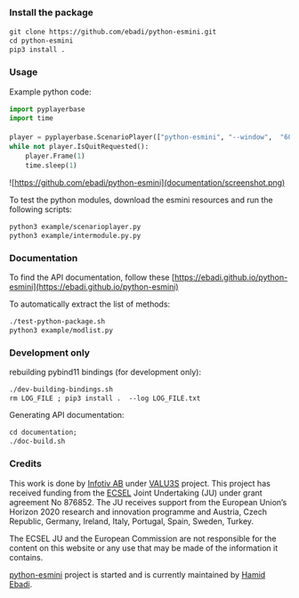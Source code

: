 
### Install the package
```
git clone https://github.com/ebadi/python-esmini.git
cd python-esmini
pip3 install .
```

### Usage
Example python code:
```python
import pyplayerbase
import time

player = pyplayerbase.ScenarioPlayer(["python-esmini", "--window",  "60", "60", "800", "400",  "--osc", "./esmini/resources/xosc/cut-in.xosc"])
while not player.IsQuitRequested():
    player.Frame(1)
    time.sleep(1)
```

![https://github.com/ebadi/python-esmini](documentation/screenshot.png)

To test the python modules, download the esmini resources and run the following scripts:
```shell
python3 example/scenarioplayer.py
python3 example/intermodule.py.py
```

### Documentation
To find the API documentation, follow these [https://ebadi.github.io/python-esmini](https://ebadi.github.io/python-esmini)

To automatically extract the list of methods:
```shell
./test-python-package.sh
python3 example/modlist.py
```


### Development only 
rebuilding pybind11 bindings (for development only): 
```shell
./dev-building-bindings.sh
rm LOG_FILE ; pip3 install .  --log LOG_FILE.txt
```
Generating API documentation:
```shell
cd documentation; 
./doc-build.sh
```
 
### Credits
This work is done by [Infotiv AB](https://www.infotiv.se) under [VALU3S](https://valu3s.eu) project. This project has received funding from the [ECSEL](https://www.ecsel.eu) Joint Undertaking (JU) under grant agreement No 876852. The JU receives support from the European Union’s Horizon 2020 research and innovation programme and Austria, Czech Republic, Germany, Ireland, Italy, Portugal, Spain, Sweden, Turkey.

The ECSEL JU and the European Commission are not responsible for the content on this website or any use that may be made of the information it contains.

[python-esmini](https://github.com/ebadi/esmini-pybind11) project is started and is currently maintained by [Hamid Ebadi](https://github.com/ebadi).
